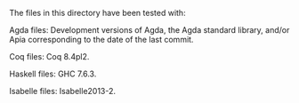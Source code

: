 The files in this directory have been tested with:

Agda files: Development versions of Agda, the Agda standard library,
and/or Apia corresponding to the date of the last commit.

Coq files: Coq 8.4pl2.

Haskell files: GHC 7.6.3.

Isabelle files: Isabelle2013-2.

